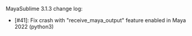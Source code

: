 MayaSublime 3.1.3 change log:

- [#41]: Fix crash with "receive_maya_output" feature enabled in Maya 2022 (python3) 
